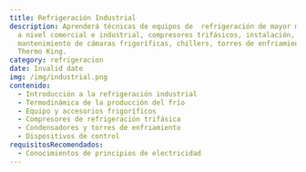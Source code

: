 ```yaml
---
title: Refrigeración Industrial
description: Aprenderá técnicas de equipos de  refrigeración de mayor magnitud y
  a nivel comercial e industrial, compresores trifásicos, instalación,
  mantenimiento de cámaras frigoríficas, chillers, torres de enfriamiento y
  Thermo King.
category: refrigeracion
date: Invalid date
img: /img/industrial.png
contenido:
  - Introducción a la refrigeración industrial
  - Termodinámica de la producción del frío
  - Equipo y accesorios frigoríficos
  - Compresores de refrigeración trifásica
  - Condensadores y torres de enfriamiento
  - Dispositivos de control
requisitosRecomendados:
  - Conocimientos de principios de electricidad
---
```

